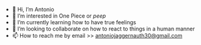 - 👋 Hi, I’m Antonio
- 👀 I’m interested in One Piece or *peep*
- 🌱 I’m currently learning how to have true feelings
- 💞️ I’m looking to collaborate on how to react to things in a human manner
- 📫 How to reach me by email >> antoniojaggernauth30@gmail.com

<!---
AAJ3000/AAJ3000 is a ✨ special ✨ repository because its `README.md` (this file) appears on your GitHub profile.
You can click the Preview link to take a look at your changes.
--->
